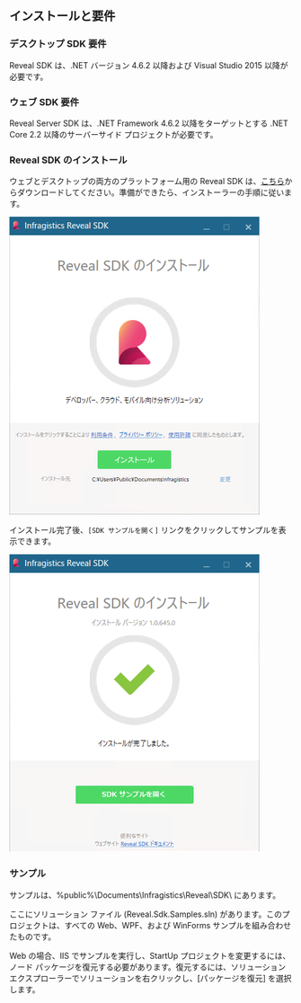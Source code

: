 ## インストールと要件

### デスクトップ SDK 要件

Reveal SDK は、.NET バージョン 4.6.2 以降および Visual Studio 2015 以降が必要です。

### ウェブ SDK 要件

Reveal Server SDK は、.NET Framework 4.6.2 以降をターゲットとする .NET Core 2.2 以降のサーバーサイド プロジェクトが必要です。

### Reveal SDK のインストール

ウェブとデスクトップの両方のプラットフォーム用の Reveal SDK
は、[こちら](https://www.revealbi.io/jp)からダウンロードしてください。準備ができたら、インストーラーの手順に従います。

![installScreen_desktop](images/installScreen_desktop.png)

インストール完了後、`[SDK サンプルを開く]` リンクをクリックしてサンプルを表示できます。

![afterInstallScreen_desktop](images/afterInstallScreen_desktop.png)

### サンプル

サンプルは、%public%\\Documents\\Infragistics\\Reveal\\SDK\\ にあります。

ここにソリューション ファイル (Reveal.Sdk.Samples.sln) があります。このプロジェクトは、すべての Web、WPF、および WinForms サンプルを組み合わせたものです。

Web の場合、IIS でサンプルを実行し、StartUp プロジェクトを変更するには、ノード パッケージを復元する必要があります。復元するには、ソリューション エクスプローラーでソリューションを右クリックし、\[パッケージを復元\] を選択します。
